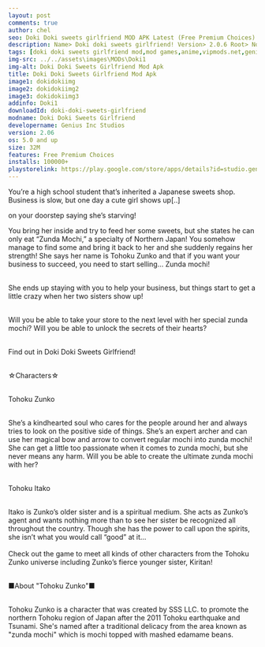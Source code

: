 ```yaml
---
layout: post
comments: true
author: chel
seo: Doki Doki sweets girlfriend MOD APK Latest (Free Premium Choices) 
description: Name> Doki doki sweets girlfriend! Version> 2.0.6 Root> No Mod features> Free Premium Choices Preview Tutorial Install> Install Steps> Download
tags: [doki doki sweets girlfriend mod,mod games,anime,vipmods.net,geniusinc,japanese games,doki doki sweets girlfriend unlimited diamonds,premiumchoices unlocked]
img-src: ../../assets\images\MODs\Doki1
img-alt: Doki Doki Sweets Girlfriend Mod Apk
title: Doki Doki Sweets Girlfriend Mod Apk
image1: dokidokiimg
image2: dokidokiimg2
image3: dokidokiimg3
addinfo: Doki1
downloadId: doki-doki-sweets-girlfriend
modname: Doki Doki Sweets Girlfriend
developername: Genius Inc Studios
version: 2.06
os: 5.0 and up
size: 32M
features: Free Premium Choices
installs: 100000+
playstorelink: https://play.google.com/store/apps/details?id=studio.genius.zunko
---
```

<p>You’re a high school student that’s inherited a Japanese sweets shop. Business is slow, but one day a cute girl shows up[..]

on your doorstep saying she’s starving!

You bring her inside and try to feed her some sweets, but she states he can only eat “Zunda Mochi,” a specialty of Northern Japan! You somehow manage to find some and bring it back to her and she suddenly regains her strength! She says her name is Tohoku Zunko and that if you want your business to succeed, you need to start selling... Zunda mochi!<br><br>

She ends up staying with you to help your business, but things start to get a little crazy when her two sisters show up!<br><br>

Will you be able to take your store to the next level with her special zunda mochi? Will you be able to unlock the secrets of their hearts?<br><br>

Find out in Doki Doki Sweets Girlfriend!<br><br>

☆Characters☆<br><br>

Tohoku Zunko<br><br>

She’s a kindhearted soul who cares for the people around her and always tries to look on the positive side of things. She’s an expert archer and can use her magical bow and arrow to convert regular mochi into zunda mochi! She can get a little too passionate when it comes to zunda mochi, but she never means any harm. Will you be able to create the ultimate zunda mochi with her?<br><br>

Tohoku Itako<br><br>

Itako is Zunko’s older sister and is a spiritual medium. She acts as Zunko’s agent and wants nothing more than to see her sister be recognized all throughout the country. Though she has the power to call upon the spirits, she isn’t what you would call “good” at it…<br><br>
Check out the game to meet all kinds of other characters from the Tohoku Zunko universe including Zunko’s fierce younger sister, Kiritan!<br><br>

■About "Tohoku Zunko"■<br><br>

Tohoku Zunko is a character that was created by SSS LLC. to promote the northern Tohoku region of Japan after the 2011 Tohoku earthquake and Tsunami. She's named after a traditional delicacy from the area known as "zunda mochi" which is mochi topped with mashed edamame beans.</p>